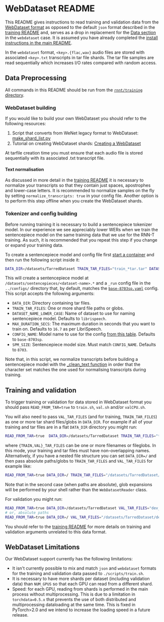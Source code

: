 # WebDataset README

This README gives instructions to read training and validation data from the [WebDataset format](https://github.com/webdataset/webdataset#the-webdataset-format) as opposed to the default `json` format described in the [training README](../README.md) and, serves as a drop in replacement for the [Data section](../README.md#data) in the `webdataset` case.
It is assumed you have already completed the [install instructions in the main README](../README.md#installation).

In the `webdataset` format, `<key>.{flac,wav}` audio files are stored with associated `<key>.txt` transcripts in tar file shards. The tar file samples are read sequentially which increases I/O rates compared with random access.

## Data Preprocessing

All commands in this README should be run from the [`rnnt/training` directory](..).

### WebDataset building

If you would like to build your own WebDataset you should refer to the following resources:

1. Script that converts from WeNet legacy format to WebDataset: [make_shard_list.py](https://github.com/wenet-e2e/wenet/blob/main/tools/make_shard_list.py)
2. Tutorial on creating WebDataset shards: [Creating a WebDataset](https://webdataset.github.io/webdataset/creating/)

At tarfile creation time you must ensure that each audio file is stored sequentially with its associated .txt transcript file.

#### Text normalisation

As discussed in more detail in the [training README](../README.md#data_preprocess) it is necessary to normalize your transcripts so that they contain just spaces, apostrophes and lower-case letters. It is recommended to normalize samples on the fly by setting `normalize_transcripts: true` in your config file. Another option is to perform this step offline when you create the WebDataset shards.

### Tokenizer and config building

Before running training it is necessary to build a sentencepiece tokenizer model. In our experience we see appreciably lower WERs when we train the sentencepiece model on the same training data that we use for the RNN-T training. As such, it is recommended that you repeat this step if you change or expand your training data.

To create a sentencepiece model and config file first [start a container](../README.md#run-container) and then run the following script inside it:

```bash
DATA_DIR=/datasets/TarredDataset TRAIN_TAR_FILES="train_*tar.tar" DATASET_NAME_LOWER_CASE=librispeech960 ./scripts/preprocess_webdataset.sh
```

This will create a sentencepiece model at `/datasets/sentencepieces/<dataset-name>.*` and a `_run` config file in the `../configs/` directory that, by default, matches the [`base-8703sp.yaml`](../configs/base-8703sp.yaml) config. This script accepts the following arguments:

- `DATA_DIR`: Directory containing tar files.
- `TRAIN_TAR_FILES`: One or more shard file paths or globs.
- `DATASET_NAME_LOWER_CASE`: Name of dataset to use for naming sentencepiece model. Defaults to `librispeech`.
- `MAX_DURATION_SECS`: The maximum duration in seconds that you want to train on. Defaults to `16.7` as per LibriSpeech.
- `CONFIG_NAME`: Model name to use for the config [from this table](../README.md#models). Defaults to `base-8703sp`.
- `SPM_SIZE`: Sentencepiece model size. Must match `CONFIG_NAME`. Defaults to `8703`.

Note that, in this script, we normalize transcripts before building a sentencepiece model with the [_clean_text function](./../rnnt_train/common/text/ito/__init__.py) in order that the character set matches the one used for normalising transcripts during training.

## Training and validation

To trigger training or validation for data stored in WebDataset format you should pass `READ_FROM_TAR=true` to `train.sh`, `val.sh` and/or `valCPU.sh`.

You will also need to pass `VAL_TAR_FILES` (and for training, `TRAIN_TAR_FILES`) as one or more tar shard files/globs in `DATA_DIR`. For example if all of your training and tar files are in a flat `DATA_DIR` directory you might run:

```bash
READ_FROM_TAR=true  DATA_DIR=/datasets/TarredDataset TRAIN_TAR_FILES="train_*.tar" VAL_TAR_FILES="dev_*.tar" ./scripts/train.sh
```

where `{TRAIN,VAL}_TAR_FILES` can be one or more filenames or fileglobs. In this mode, your training and tar files must have non-overlapping names. Alternatively, if you have a nested file structure you can set `DATA_DIR=/` and then pass absolute paths/globs to `TRAIN_TAR_FILES` and `VAL_TAR_FILES` for example like:

```bash
READ_FROM_TAR=true DATA_DIR=/ TRAIN_TAR_FILES="/datasets/TarredDataset/train/**" VAL_TAR_FILES="/datasets/TarredDataset/dev/**" ./scripts/train.sh
```

Note that in the second case (when paths are absolute), glob expansions will be performed by your shell rather than the `WebDatasetReader` class.

For validation you might run:

```bash
READ_FROM_TAR=true DATA_DIR=/datasets/TarredDataset VAL_TAR_FILES="dev_*.tar" ./scripts/val.sh
# or, absolute paths
READ_FROM_TAR=true DATA_DIR=/ VAL_TAR_FILES="/datasets/TarredDataset/dev/**" ./scripts/val.sh
```

You should refer to the [training README](../README.md#training) for more details on training and validation arguments unrelated to this data format.

## WebDataset Limitations

Our WebDataset support currently has the following limitations:

- It isn't currently possible to mix and match `json` and `webdataset` formats for the training and validation data passed to `./scripts/train.sh`.
- It is necessary to have more shards per dataset (including validation data) than `NUM_GPUS` so that each GPU can read from a different shard.
- Speed: for each GPU, reading from shards is performed in the main process without multiprocessing. This is due to a limitation in `torchdata=0.5.x` that prevents the use of both distributed and multiprocessing dataloading at the same time. This is fixed in PyTorch>2.0 and we intend to increase the loading speed in a future release.
